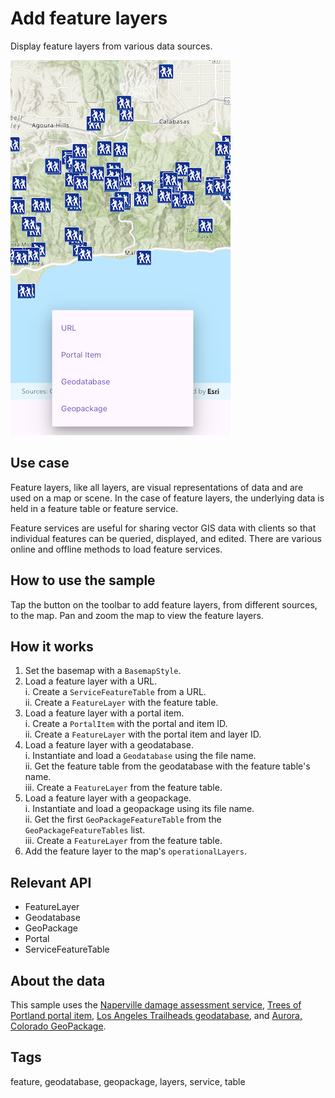 # Add feature layers

Display feature layers from various data sources.

![Image of add feature layers](add_feature_layers.png)

## Use case

Feature layers, like all layers, are visual representations of data and are used on a map or scene. In the case of feature layers, the underlying data is held in a feature table or feature service.

Feature services are useful for sharing vector GIS data with clients so that individual features can be queried, displayed, and edited. There are various online and offline methods to load feature services.

## How to use the sample

Tap the button on the toolbar to add feature layers, from different sources, to the map. Pan and zoom the map to view the feature layers.

## How it works

1. Set the basemap with a `BasemapStyle`.
2. Load a feature layer with a URL.  
    i. Create a `ServiceFeatureTable` from a URL.  
    ii. Create a `FeatureLayer` with the feature table.
3. Load a feature layer with a portal item.  
    i. Create a `PortalItem` with the portal and item ID.  
    ii. Create a `FeatureLayer` with the portal item and layer ID.
4. Load a feature layer with a geodatabase.  
    i. Instantiate and load a `Geodatabase` using the file name.  
    ii. Get the feature table from the geodatabase with the feature table's name.  
    iii. Create a `FeatureLayer` from the feature table.
5. Load a feature layer with a geopackage.  
    i. Instantiate and load a geopackage using its file name.  
    ii. Get the first `GeoPackageFeatureTable` from the `GeoPackageFeatureTables` list.  
    iii. Create a `FeatureLayer` from the feature table.
6. Add the feature layer to the map's `operationalLayers`.

## Relevant API

* FeatureLayer
* Geodatabase
* GeoPackage
* Portal
* ServiceFeatureTable

## About the data

This sample uses the [Naperville damage assessment service](https://sampleserver7.arcgisonline.com/server/rest/services/DamageAssessment/FeatureServer/0), [Trees of Portland portal item](https://www.arcgis.com/home/item.html?id=1759fd3e8a324358a0c58d9a687a8578), [Los Angeles Trailheads geodatabase](https://www.arcgis.com/home/item.html?id=cb1b20748a9f4d128dad8a87244e3e37), and [Aurora, Colorado GeoPackage](https://www.arcgis.com/home/item.html?id=68ec42517cdd439e81b036210483e8e7).

## Tags

feature, geodatabase, geopackage, layers, service, table
